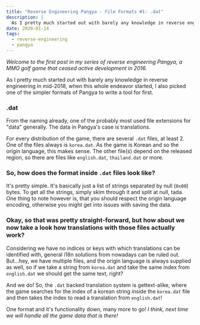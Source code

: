 ```yaml
---
title: "Reverse Engineering Pangya - File Formats #1: .dat"
description: |
  As I pretty much started out with barely any knowledge in reverse engineering in mid-2018, when this whole endeavor started, I also picked one of the simpler formats of Pangya to write a tool for first.
date: 2020-01-14
tags:
  - reverse-engineering
  - pangya
---
```


_Welcome to the first post in my series of reverse engineering Pangya, a MMO golf game that ceased active development in 2016._

As I pretty much started out with barely any knowledge in reverse engineering in mid-2018, when this whole endeavor started, I also picked one of the simpler formats of Pangya to write a tool for first.

<!--more-->

### .dat

From the naming already, one of the probably most used file extensions for "data" generally. The data in Pangya's case is translations.

For every distribution of the game, there are several `.dat` files, at least 2. One of the files always is `korea.dat`. As the game is Korean and so the origin language, this makes sense. The other file(s) depend on the released region, so there are files like `english.dat`, `thailand.dat` or more.

### So, how does the format inside `.dat` files look like?

It's pretty simple. It's basically just a list of strings separated by null (`0x00`) bytes. To get all the strings, simply skim through it and split at null, tada. One thing to note however is, that you should respect the origin language encoding, otherwise you might get into issues with saving the data.

### Okay, so that was pretty straight-forward, but how about we now take a look how translations with those files actually work?

Considering we have no indices or keys with which translations can be identified with, general i18n solutions from nowadays can be ruled out. But...hey, we have multiple files, and the origin language is always supplied as well, so if we take a string from `korea.dat` and take the same index from `english.dat` we should get the same text, right?

And we do! So, the `.dat` backed translation system is gettext-alike, where the game searches for the index of a korean string inside the `korea.dat` file and then takes the index to read a translation from `english.dat`!

One format and it's functionality down, many more to go! _I think, next time we will handle all the game data that is there!_